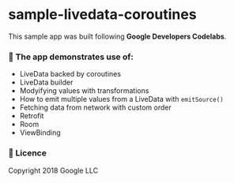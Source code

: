 # sample-livedata-coroutines

This sample app was built following <b>Google Developers Codelabs</b>. 

### :link:  The app demonstrates use of:
+ LiveData backed by coroutines
+ LiveData builder
+ Modyifying values with transformations
+ How to emit multiple values from a LiveData with `emitSource()`
+ Fetching data from network with custom order
+ Retrofit
+ Room
+ ViewBinding

### :link: Licence
Copyright 2018 Google LLC
